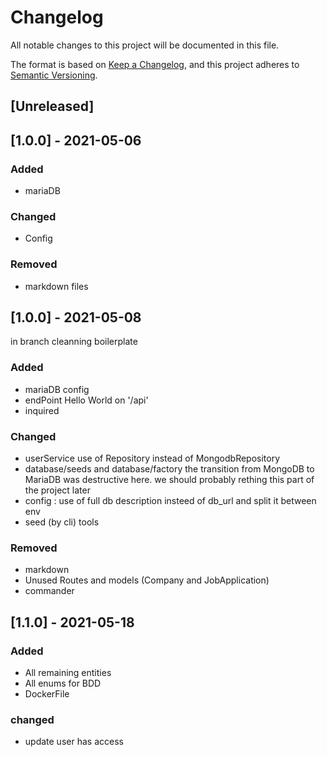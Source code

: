 # Changelog
All notable changes to this project will be documented in this file.

The format is based on [Keep a Changelog](https://keepachangelog.com/en/1.0.0/),
and this project adheres to [Semantic Versioning](https://semver.org/spec/v2.0.0.html).

## [Unreleased]

## [1.0.0] - 2021-05-06
### Added
- mariaDB

### Changed
- Config

### Removed
- markdown files

## [1.0.0] - 2021-05-08
in branch cleanning boilerplate
### Added
- mariaDB config
- endPoint Hello World on '/api'
- inquired

### Changed

- userService use of Repository instead of MongodbRepository
- database/seeds and database/factory the transition from MongoDB to MariaDB was destructive here.
we should probably rething this part of the project later
- config : use of full db description insteed of db_url and split it between env
- seed (by cli) tools

### Removed
- markdown
- Unused Routes and models (Company and JobApplication)
- commander

## [1.1.0] - 2021-05-18

### Added

- All remaining entities
- All enums for BDD
- DockerFile
  
### changed

- update user has access
